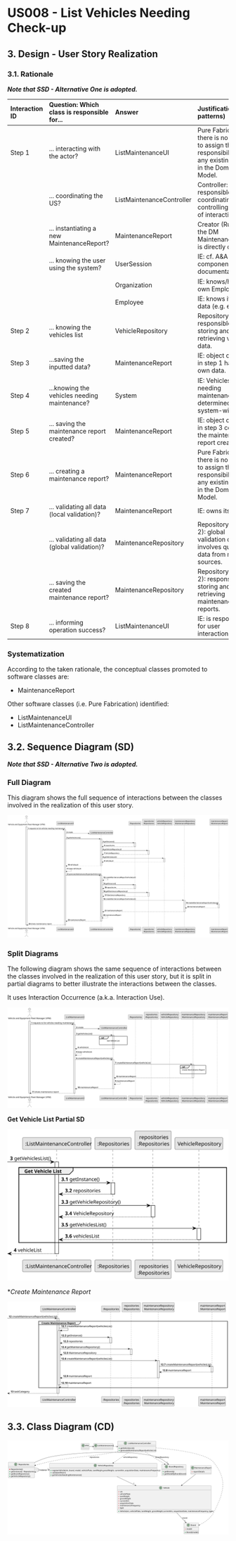 # US008 - List Vehicles Needing Check-up

## 3. Design - User Story Realization 

### 3.1. Rationale

_**Note that SSD - Alternative One is adopted.**_

| Interaction ID | Question: Which class is responsible for...    | Answer                    | Justification (with patterns)                                                                                 |
|:---------------|:-----------------------------------------------|:--------------------------|:--------------------------------------------------------------------------------------------------------------|
| Step 1  		     | ... interacting with the actor?                | ListMaintenanceUI         | Pure Fabrication: there is no reason to assign this responsibility to any existing class in the Domain Model. |
| 	  		          | ... coordinating the US?                       | ListMaintenanceController | Controller: responsible for coordinating and controlling the flow of interaction.                             |
| 			  		        | ... instantiating a new MaintenanceReport?     | MaintenanceReport         | Creator (Rule 1): in the DM MaintenanceReport is directly created.                                            |
| 			  		        | ... knowing the user using the system?         | UserSession               | IE: cf. A&A component documentation.                                                                          |
| 			  		        | 							                                        | Organization              | IE: knows/has its own Employees                                                                               |
| 			  		        | 							                                        | Employee                  | IE: knows its own data (e.g. email)                                                                           |
| Step 2  		     | ... knowing the vehicles list							           | VehicleRepository         | Repository (Rule2): responsible for storing and retrieving vehicle data.                                      |
| Step 3  		     | 	...saving the inputted data?                  | MaintenanceReport         | IE: object created in step 1 has its own data.                                                                |
| Step 4  		     | 	...knowing the vehicles needing maintenance?  | System                    | IE: Vehicles needing maintenance are determined by system-wide logic.                                         |
| Step 5  		     | 	... saving the maintenance report created?    | MaintenanceReport         | IE: object created in step 3 contains the maintenance report created.                                         |
| Step 6  		     | 	... creating a maintenance report?						      | MaintenanceReport         | Pure Fabrication: there is no reason to assign this responsibility to any existing class in the Domain Model. |              
| Step 7  		     | 	... validating all data (local validation)?   | MaintenanceReport         | IE: owns its data.                                                                                            | 
| 			  		        | 	... validating all data (global validation)?  | MaintenanceRepository     | Repository (Rule 2): global validation often involves querying data from multiple sources.                    | 
| 			  		        | 	... saving the created maintenance report?    | MaintenanceRepository     | Repository (Rule 2): responsible for storing and retrieving maintenance reports.                              | 
| Step 8  		     | 	... informing operation success?              | ListMaintenanceUI         | IE: is responsible for user interactions.                                                                     | 

### Systematization ##

According to the taken rationale, the conceptual classes promoted to software classes are: 

* MaintenanceReport

Other software classes (i.e. Pure Fabrication) identified: 

* ListMaintenanceUI  
* ListMaintenanceController


## 3.2. Sequence Diagram (SD)

_**Note that SSD - Alternative Two is adopted.**_

### Full Diagram

This diagram shows the full sequence of interactions between the classes involved in the realization of this user story.

![Sequence Diagram - Full](svg/us008-sequence-diagram-full.svg)

### Split Diagrams

The following diagram shows the same sequence of interactions between the classes involved in the realization of this user story, but it is split in partial diagrams to better illustrate the interactions between the classes.

It uses Interaction Occurrence (a.k.a. Interaction Use).

![Sequence Diagram - split](svg/us008-sequence-diagram-split.svg)

**Get Vehicle List Partial SD**

![Sequence Diagram - Partial - Get Vehicle List](svg/us008-sequence-diagram-partial-get-vehicle-list.svg)

**Create Maintenance Report*

![Sequence Diagram - Partial - Create Maintenance Report](svg/us008-sequence-diagram-partial-create-maintenance-report.svg)



## 3.3. Class Diagram (CD)

![Class Diagram](svg/us008-class-diagram.svg)